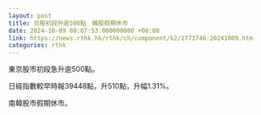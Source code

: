 ```yaml
---
layout: post
title: 日股初段升逾500點　韓股假期休市
date: 2024-10-09 08:07:53.000000000 +08:00
link: https://news.rthk.hk/rthk/ch/component/k2/1773740-20241009.htm
categories: rthk
---
```


東京股市初段急升逾500點。

日經指數較早時報39448點，升510點，升幅1.31%。

南韓股市假期休市。
